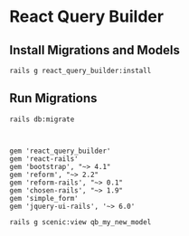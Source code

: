 # React Query Builder

## Install Migrations and Models
`rails g react_query_builder:install`

## Run Migrations
`rails db:migrate`


```


gem 'react_query_builder'
gem 'react-rails'
gem 'bootstrap', "~> 4.1"
gem 'reform', "~> 2.2"
gem 'reform-rails', "~> 0.1"
gem 'chosen-rails', "~> 1.9"
gem 'simple_form'
gem 'jquery-ui-rails', '~> 6.0'

```



```
rails g scenic:view qb_my_new_model
```